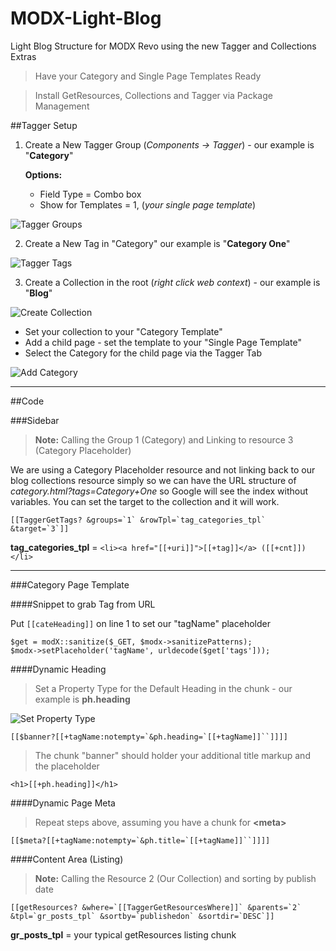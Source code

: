 MODX-Light-Blog
===============

Light Blog Structure for MODX Revo using the new Tagger and Collections Extras


> Have your Category and Single Page Templates Ready


> Install GetResources, Collections and Tagger via Package Management

##Tagger Setup

1. Create a New Tagger Group (*Components -> Tagger*) - our example is "**Category**"

    **Options:**  

    - Field Type = Combo box
    - Show for Templates = 1, (*your single page template*)

![Tagger Groups](https://dl.dropboxusercontent.com/u/4277345/MODX/Light-Blog/tagger-groups.jpg)

2. Create a New Tag in "Category" our example is "**Category One**"

![Tagger Tags](https://dl.dropboxusercontent.com/u/4277345/MODX/Light-Blog/tagger-tags.jpg)

3. Create a Collection in the root (*right click web context*) - our example is "**Blog**"

![Create Collection](https://dl.dropboxusercontent.com/u/4277345/MODX/Light-Blog/create-collection.jpg)

  - Set your collection to your "Category Template"
  - Add a child page - set the template to your "Single Page Template"
  - Select the Category for the child page via the Tagger Tab

![Add Category](https://dl.dropboxusercontent.com/u/4277345/MODX/Light-Blog/tagger-resource-tab.jpg)

--- 

##Code

###Sidebar

> **Note:** Calling the Group 1 (Category) and Linking to resource 3 (Category Placeholder)

We are using a Category Placeholder resource and not linking back to our blog collections resource simply so we can have the URL structure of *category.html?tags=Category+One* so Google will see the index without variables. You can set the target to the collection and it will work. 

```
[[TaggerGetTags? &groups=`1` &rowTpl=`tag_categories_tpl` &target=`3`]]
```
 
**tag\_categories\_tpl** = `<li><a href="[[+uri]]">[[+tag]]</a> ([[+cnt]])</li>`

--- 

###Category Page Template

####Snippet to grab Tag from URL

Put `[[cateHeading]]` on line 1 to set our "tagName" placeholder

```
$get = modX::sanitize($_GET, $modx->sanitizePatterns);
$modx->setPlaceholder('tagName', urldecode($get['tags']));
```
  
####Dynamic Heading

> Set a Property Type for the Default Heading in the chunk - our example is **ph.heading**

![Set Property Type](https://dl.dropboxusercontent.com/u/4277345/MODX/Light-Blog/chunk-banner-properties.jpg)

```
[[$banner?[[+tagName:notempty=`&ph.heading=`[[+tagName]]``]]]]
```

> The chunk "banner" should holder your additional title markup and the placeholder

`<h1>[[+ph.heading]]</h1>`

####Dynamic Page Meta

> Repeat steps above, assuming you have a chunk for **&lt;meta&gt;**

```
[[$meta?[[+tagName:notempty=`&ph.title=`[[+tagName]]``]]]]
```


####Content Area (Listing)

> **Note:** Calling the Resource 2 (Our Collection) and sorting by publish date

```
[[getResources? &where=`[[TaggerGetResourcesWhere]]` &parents=`2` &tpl=`gr_posts_tpl` &sortby=`publishedon` &sortdir=`DESC`]]
```

**gr\_posts\_tpl** = your typical getResources listing chunk
